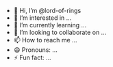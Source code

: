 - 👋 Hi, I’m @lord-of-rings
- 👀 I’m interested in ...
- 🌱 I’m currently learning ...
- 💞️ I’m looking to collaborate on ...
- 📫 How to reach me ...
- 😄 Pronouns: ...
- ⚡ Fun fact: ...

<!---
lord-of-rings/lord-of-rings is a ✨ special ✨ repository because its `README.md` (this file) appears on your GitHub profile.
You can click the Preview link to take a look at your changes.
--->
